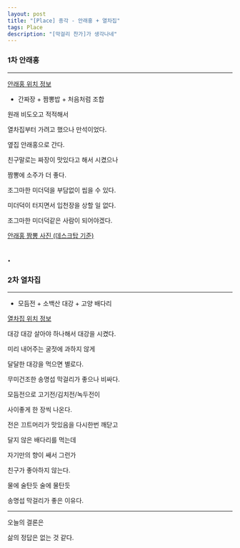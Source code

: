 ```yaml
---
layout: post
title: "[Place] 종각 - 안래홍 + 열차집"
tags: Place
description: "[막걸리 찬가]가 생각나네"
---
```


### 1차 안래홍
---

[안래홍 위치 정보](https://www.google.com/maps/place/%EC%95%88%EB%9E%98%ED%99%8D/@37.5716732,126.9804138,17z/data=!3m1!4b1!4m5!3m4!1s0x357ca2e90a0628db:0x924e616cc2e9b0db!8m2!3d37.5716732!4d126.9826078?hl=ko)

- 간짜장 + 짬뽕밥 + 처음처럼 조합

원래 비도오고 적적해서 

열차집부터 가려고 했으나 만석이었다.

옆집 안래홍으로 간다.

친구말로는 짜장이 맛있다고 해서 시켰으나 

짬뽕에 소주가 더 좋다.

조그마한 미더덕을 부담없이 씹을 수 있다.

미더덕이 터지면서 입천장을 상할 일 없다.

조그마한 미더덕같은 사람이 되어야겠다.


[안래홍 짬뽕 사진 (데스크탑 기준)](https://www.google.com/maps/place/%EC%95%88%EB%9E%98%ED%99%8D/@37.5717208,126.9825156,3a,75y/data=!3m8!1e2!3m6!1sAF1QipM09eIdeEWPphivrlpenpknNvNsxSI6d0ZfrRI-!2e10!3e12!6shttps:%2F%2Flh5.googleusercontent.com%2Fp%2FAF1QipM09eIdeEWPphivrlpenpknNvNsxSI6d0ZfrRI-%3Dw203-h360-k-no!7i2592!8i4608!4m5!3m4!1s0x357ca2e90a0628db:0x924e616cc2e9b0db!8m2!3d37.5716732!4d126.9826078?hl=ko)

## .

### 2차 열차집
---

- 모듬전 + 소백산 대강 + 고양 배다리

[열차집 위치 정보](https://www.google.com/maps/place/%EC%97%B4%EC%B0%A8%EC%A7%91/@37.5716627,126.980574,17z/data=!3m1!4b1!4m5!3m4!1s0x357ca2e9a76e1fe1:0x5f750104f7d9ebf8!8m2!3d37.5716627!4d126.982768?hl=ko)

대강 대강 살아야 하나해서 대강을 시켰다.

미리 내어주는 굴젓에 과하지 않게 

달달한 대강을 먹으면 별로다.

무미건조한 송명섭 막걸리가 좋으나 비싸다.

모듬전으로 고기전/김치전/녹두전이 

사이좋게 한 장씩 나온다.

전은 끄트머리가 맛있음을 다시한번 깨닫고

달지 않은 배다리를 먹는데 

자기만의 향이 쌔서 그런가

친구가 좋아하지 않는다.

물에 술탄듯 술에 물탄듯 

송명섭 막걸리가 좋은 이유다.

---

오늘의 결론은

삶의 정답은 없는 것 같다.
